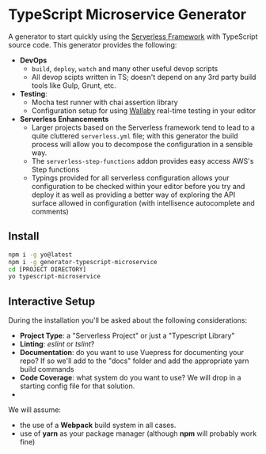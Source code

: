 # TypeScript Microservice Generator

A generator to start quickly using the [Serverless Framework](https://serverless.com/) with TypeScript
source code. This generator provides the following:

- **DevOps**
  - `build`, `deploy`, `watch` and many other useful devop scripts
  - All devop scipts written in TS; doesn't depend on any 3rd party build tools like Gulp, Grunt, etc.
- **Testing**:
  - Mocha test runner with chai assertion library
  - Configuration setup for using [Wallaby](http://wallabyjs.com) real-time testing in your editor
- **Serverless Enhancements**
  - Larger projects based on the Serverless framework tend to lead to a quite cluttered `serverless.yml` file; with this generator the build process will allow you to decompose the configuration in a sensible way.
  - The `serverless-step-functions` addon provides easy access AWS's Step functions
  - Typings provided for all serverless configuration allows your configuration to be checked within your editor before you try and deploy it as well as providing a better way of exploring the API surface allowed in configuration (with intellisence autocomplete and comments)

## Install

```sh
npm i -g yo@latest
npm i -g generator-typescript-microservice
cd [PROJECT DIRECTORY]
yo typescript-microservice
```

## Interactive Setup

During the installation you'll be asked about the following considerations:

- **Project Type**: a "Serverless Project" or just a "Typescript Library"
- **Linting**: _eslint_ or _tslint_?
- **Documentation**: do you want to use Vuepress for documenting your repo? If so we'll add to the "docs" folder and add the appropriate yarn build commands
- **Code Coverage**: what system do you want to use? We will drop in a starting config file for that solution.
-

We will assume:

- the use of a **Webpack** build system in all cases.
- use of **yarn** as your package manager (although **npm** will probably work fine)
